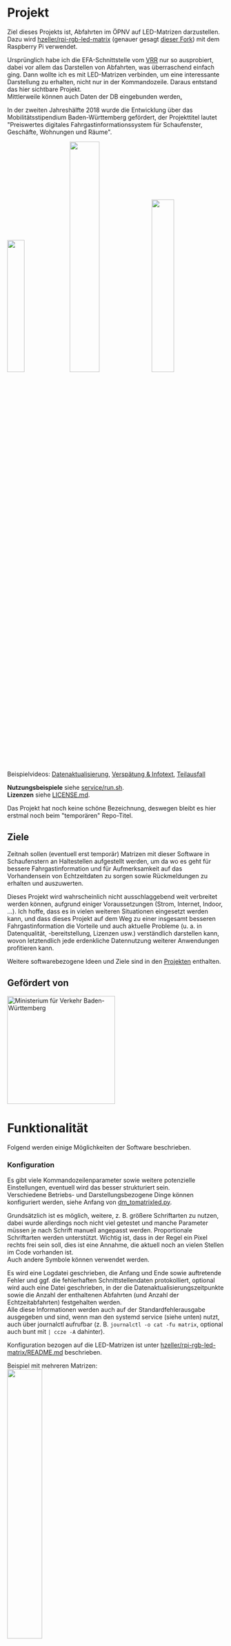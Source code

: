 # Projekt

Ziel dieses Projekts ist, Abfahrten im ÖPNV auf LED-Matrizen darzustellen.
Dazu wird [hzeller/rpi-rgb-led-matrix](https://github.com/hzeller/rpi-rgb-led-matrix) (genauer gesagt [dieser Fork](https://github.com/d3d9/rpi-rgb-led-matrix)) mit dem Raspberry Pi verwendet.

Ursprünglich habe ich die EFA-Schnittstelle vom [VRR](http://openvrr.de) nur so ausprobiert, dabei vor allem das Darstellen von Abfahrten, was überraschend einfach ging. Dann wollte ich es mit LED-Matrizen verbinden, um eine interessante Darstellung zu erhalten, nicht nur in der Kommandozeile. Daraus entstand das hier sichtbare Projekt.    
Mittlerweile können auch Daten der DB eingebunden werden[.](https://twitter.com/cabinentaxi/status/1095810658355068930)

In der zweiten Jahreshälfte 2018 wurde die Entwicklung über das Mobilitätsstipendium Baden-Württemberg gefördert, der Projekttitel lautet "Preiswertes digitales Fahrgastinformationssystem für Schaufenster, Geschäfte, Wohnungen und Räume".

<span float="left">
<a href="https://github.com/d3d9/dm_tomatrixled/raw/_media/matrix_closeup.jpg">
<img src="https://github.com/d3d9/dm_tomatrixled/raw/_media/_thumb/matrix_closeup.jpg" width="28%"></a>
<a href="https://github.com/d3d9/dm_tomatrixled/raw/_media/matrix_above.jpg">
<img src="https://github.com/d3d9/dm_tomatrixled/raw/_media/_thumb/matrix_above.jpg" width="37%"></a>
<a href="https://github.com/d3d9/dm_tomatrixled/raw/_media/matrix_differentconfig.jpg">
<img src="https://github.com/d3d9/dm_tomatrixled/raw/_media/_thumb/matrix_differentconfig.jpg" width="32%"></a>
</span>

Beispielvideos: [Datenaktualisierung](https://github.com/d3d9/dm_tomatrixled/raw/_media/matrix_dataupdate.webm), [Verspätung & Infotext](https://github.com/d3d9/dm_tomatrixled/raw/_media/matrix_messages_delay.webm), [Teilausfall](https://github.com/d3d9/dm_tomatrixled/raw/_media/matrix_earlytermination.webm)

__Nutzungsbeispiele__ siehe [service/run.sh](service/run.sh).    
__Lizenzen__ siehe [LICENSE.md](LICENSE.md).

Das Projekt hat noch keine schöne Bezeichnung, deswegen bleibt es hier erstmal noch beim "temporären" Repo-Titel.

## Ziele
Zeitnah sollen (eventuell erst temporär) Matrizen mit dieser Software in Schaufenstern an Haltestellen aufgestellt werden, um da wo es geht für bessere Fahrgastinformation und für Aufmerksamkeit auf das Vorhandensein von Echtzeitdaten zu sorgen sowie Rückmeldungen zu erhalten und auszuwerten.

Dieses Projekt wird wahrscheinlich nicht ausschlaggebend weit verbreitet werden können, aufgrund einiger Voraussetzungen (Strom, Internet, Indoor, ...). Ich hoffe, dass es in vielen weiteren Situationen eingesetzt werden kann, und dass dieses Projekt auf dem Weg zu einer insgesamt besseren Fahrgastinformation die Vorteile und auch aktuelle Probleme (u. a. in Datenqualität, -bereitstellung, Lizenzen usw.) verständlich darstellen kann, wovon letztendlich jede erdenkliche Datennutzung weiterer Anwendungen profitieren kann.

Weitere softwarebezogene Ideen und Ziele sind in den [Projekten](https://github.com/d3d9/dm_tomatrixled/projects) enthalten.

## Gefördert von
<a href="https://vm.baden-wuerttemberg.de/de/verkehrspolitik/zukunftskonzepte/digitale-mobilitaet/mobilitaetsstipendium-bw/"><img alt="Ministerium für Verkehr Baden-Württemberg" src="https://github.com/d3d9/dm_tomatrixled/raw/_media/logo_vmbw.png" width="250"></a>


# Funktionalität
Folgend werden einige Möglichkeiten der Software beschrieben.

### Konfiguration
Es gibt viele Kommandozeilenparameter sowie weitere potenzielle Einstellungen, eventuell wird das besser strukturiert sein.    
Verschiedene Betriebs- und Darstellungsbezogene Dinge können konfiguriert werden, siehe Anfang von [dm_tomatrixled.py](dm_tomatrixled.py).

Grundsätzlich ist es möglich, weitere, z. B. größere Schriftarten zu nutzen, dabei wurde allerdings noch nicht viel getestet und manche Parameter müssen je nach Schrift manuell angepasst werden. Proportionale Schriftarten werden unterstützt. Wichtig ist, dass in der Regel ein Pixel rechts frei sein soll, dies ist eine Annahme, die aktuell noch an vielen Stellen im Code vorhanden ist.    
Auch andere Symbole können verwendet werden.

Es wird eine Logdatei geschrieben, die Anfang und Ende sowie auftretende Fehler und ggf. die fehlerhaften Schnittstellendaten protokolliert, optional wird auch eine Datei geschrieben, in der die Datenaktualisierungszeitpunkte sowie die Anzahl der enthaltenen Abfahrten (und Anzahl der Echtzeitabfahrten) festgehalten werden.    
Alle diese Informationen werden auch auf der Standardfehlerausgabe ausgegeben und sind, wenn man den systemd service (siehe unten) nutzt, auch über journalctl aufrufbar (z. B. ```journalctl -o cat -fu matrix```, optional auch bunt mit ```| ccze -A``` dahinter).

Konfiguration bezogen auf die LED-Matrizen ist unter [hzeller/rpi-rgb-led-matrix/README.md](https://github.com/hzeller/rpi-rgb-led-matrix/blob/master/README.md) beschrieben.

Beispiel mit mehreren Matrizen:    
<a href="https://github.com/d3d9/dm_tomatrixled/raw/_media/matrix-128x64.jpg"><img src="https://github.com/d3d9/dm_tomatrixled/raw/_media/_thumb/matrix-128x64.jpg" width="40%"></a>

### Darstellung

__Abfahrtszeilen__:    
Jede Abfahrtszeile besteht aktuell aus Liniennummer, Zieltext, Countdown, und optional Steignummer. Weitere Möglichkeiten wie eigene Steigsymbole/-referenzen oder ergänzende Symbole soll es zukünftig geben.    
Horizontale Abstände in Pixeln zwischen den folgend genannten Elementen können angegeben werden (beispielsweise dass zwischen Zieltext und Countdown 1px frei sein muss).

Für die Liniennummer kann eine Hintergrundfarbe verwendet werden. Die Breite in Pixel kann mit Parameter ```-w``` angepasst werden. Es wird versucht, die Liniennummer so passend wie möglich darzustellen, indem z. B. bei Grenzfällen eine kleinere Schriftart verwendet wird. Wenn etwas abgeschnitten werden muss, die Liniennummer aber z. B. "ICE" am Anfang hat, so wird anstatt einer abgeschnittenen Bezeichnung nur noch "ICE" angezeigt.

Für den Countdown wird basierend auf der Verspätung bzw. der Verfügbarkeit von Echtzeitdaten eine Farbe ausgewählt, die Grenzen (ab wann etwas eine leichte oder hohe Verspätung ist) können angepasst werden.    
Einstellbar kann anstatt eines Verkehrsmittelsymbols auch nur "0min" angezeigt werden. Die Darstellung vom "min" an sich ist ebenfalls einstellbar; so wie auch das Blinken bei sofortigen Abfahrten.    
Fahrtausfälle werden standardmäßig mit einem Symbol (aktuell ein kleiner Text "fällt aus") dargestellt.    
Abfahrten ab einem konfigurierbaren Countdownwert, z. B. ab 60 Minuten Entfernung, werden mit der absoluten Uhrzeit dargestellt.

Zieltexte werden jeweils mit so viel Platz, wie noch zwischen Liniennummer und Countdown verfügbar ist, dargestellt. Mit dem mehrfach nutzbaren Parameter ```--place-string``` können zu entfernende Ausschnitte wie z. B. "Hagen ", "HA-" oder ", Hagen (Westf)" vorbereitend entfernt werden, ein Abkürzungsverzeichnis o. ä. gibt es aber noch nicht.

__Scrollzeilen__:    
Die vorhandenen Meldungen besitzen optional auch zugehörige Symbole, diese können gemeinsam mit dem Text gescrollt werden. Standardmäßig wird nach der letzten Meldung etwas Platz gelassen, um "Durchläufe" voneinander zu unterscheiden.    
Aktuell gibt es noch keine eingebaute Logik, die bei Meldungsaktualisierung darauf achtet, keine Sprünge/vollen Resets zu machen, wenn dies nicht nötig ist.    
Deswegen kommt es aktuell bei einer hohen Anzahl an Aktualisierungen sowie sich ändernden Meldungen zu erkennbaren Sprüngen an den Anfang, dies ist z. B. insbesondere bei Hauptbahnhöfen oder anderen Haltestellen mit relativ vielen Abfahrten erkennbar.    
Immerhin: Die offiziellen Anzeigen machen es meistens nicht viel besser 😌 (und das sogar schon wenn auch nur Abfahrtsinformationen bei gleichbleibender scrollender Nachricht aktualisiert werden, gerne auch sehr oft nacheinander..).

__Weiteres__:    
Optional kann als erste Zeile eine Überschrift mit dem Haltestellennamen dargestellt werden.    
Außerdem gibt es mit dem Kommandozeilenparameter ```-r``` die Möglichkeit, rechts etwas Platz wegzunehmen, um die Uhrzeit und Symbole dadrunter darzustellen, oder platzsparend auch nur die Uhrzeit vertikal darzustellen. Der horizontale Abstand zu den zuvor genannten Zeileninhalten kann angepasst werden. Die Option -r3 (horizontale Uhrzeit mit Symbol dadrunter) erlaubt ganz unten immernoch scrollenden Text, so dass zumindest dafür die volle Matrizenbreite verwendet werden kann, siehe Beispieldarstellung unten.

Mit dem Kommandozeilenparameter ```--write-ppm DATEINAME``` kann laufend eine binäre ppm-Datei von der Matrizenausgabe erstellt werden (am besten an einem Standort, der sich nicht auf der microSD-Karte befindet, z. B. als tmpfs).

__Beispieldarstellung__ (```--write-ppm```-Ausgabe, mit [ppmtools/ppm-enlarger.py](ppmtools/ppm-enlarger.py) bearbeitet):    
![Beispieldarstellung](https://github.com/d3d9/dm_tomatrixled/raw/_media/ppm-beispiel.png)

### Datenladung
Aktuell werden Daten von EFA-Systemen (z. B. VRR, EFA-BW, ...) sowie von der Deutschen Bahn über [db-rest](https://github.com/derhuerst/db-rest) unterstützt. Weitere Datenquellen können hinzugefügt werden.    
Mehrere Datenquellen können parallel abgefragt werden, um so z. B. für verschiedene Verkehrsmittel unterschiedliche Quellen zu benutzen, oder mehrere Haltestellen/Steige gleichzeitig abzufragen, wenn die Datenquelle selber diese Möglichkeit nicht anbietet. Auch Datenquellen, die nur Informationstexte liefern, ohne Abfahrtsdaten, können verwendet werden.    
Es ist möglich, Ersatzquellen anzugeben. Wenn beispielsweise 4 Mal keine Abfrage bei der VRR EFA erfolgen konnte, wird auf EFA-BW als Fallback zurückgegriffen.

Abfragen erfolgen aktuell noch nicht basierend auf der Uhrzeit (z. B. "sofort zu jeder neuen Minute"), sondern basierend auf Darstellungsschritten. Die "sleeptime" zwischen jedem neuen Bild sowie die gewünschte Schrittanzahl ergeben multipliziert ungefähr die erwartbare Aktualisierungsrate, beispielsweise sorgen 0.03 s * 330 Schritte + etwas Latenz (Datenabfragen an sich) für neue Daten ca. alle 11 Sekunden.

Standardmäßig werden automatisch zusätzliche Meldungen generiert, aktuell wird dies für Verspätungen (wenn eine Fahrt eigentlich dargestellt werden sollte, dies aber nicht so ist weil genug andere Fahrten vor dem verspäteten Abfahrtszeitpunkt abfahren und demnach die hoch verspätete Fahrt verdecken) und für frühzeitig endende Fahrten getan (Beispiele siehe oben verlinkte Videos).

Die Datenladung erfolgt in einem eigenen Prozess, in dem wiederum für jede Quelle die spezifische Bearbeitung in einem eigenen Thread "parallel" erfolgt. Auf die Darstellung gibt es keine großen negativen Auswirkungen, z. B. fließt scrollender Text währenddessen ungestört weiter (außer auf Systemen mit einem CPU-Kern).

### Wiederverwendbarkeit
Einiges vom Code kann vermutlich auch außerhalb dieses Projekts und außerhalb des Nahverkehrskontexts verwendet werden, beispielsweise die Scrollzeilen aus dm_lines.py oder die Versuchslogik aus dm_depdata.py. Eventuell lässt sich weiteres verallgemeinern und besser nutzbar machen; außerdem fehlt an sehr vielen Stellen noch Dokumentation.


# Installation
__Voraussetzungen__
* Raspberry Pi (z. B. 3 Model B+ oder 4; insbesondere die viel älteren Modelle oder auch Pi Zero sind hierfür nicht empfohlen) mit (micro)SD-Karte, Netzteil usw.
* LED-Matrizen und alles dafür benötigte, siehe https://github.com/hzeller/rpi-rgb-led-matrix/blob/master/README.md.

__Vorgehensweise__
1. Raspbian Lite auf dem Pi installieren, (empfohlen:) ssh aktivieren (leere Datei "ssh" in der Bootpartition erstellen) und verbinden.
2. apt-get update und upgrade durchführen, dann grundsätzliche Konfiguration mit raspi-config vornehmen (z. B. WLAN einrichten, Interfaces ausschalten, ...), ggf. weiteres wie z. B. tmpfs unter /tmp einrichten, isolcpus=3 in /boot/cmdline.txt ergänzen, dtparam=audio=off in /boot/config.txt ergänzen, mehr siehe oben verlinktes Readme. Danach neustarten.
3. Sicherstellen, dass Python 3.7 oder höher installiert ist
4. ```apt-get install git libjpeg9-dev libopenjp2-7 python3-pip```, ```pip3 install loguru requests Pillow webcolors```
5. ```git clone```: [d3d9/rpi-rgb-led-matrix](https://github.com/d3d9/rpi-rgb-led-matrix) sowie [d3d9/dm_tomatrixled](https://github.com/d3d9/dm_tomatrixled) (hier).
6. Im rpi-rgb-led-matrix-Verzeichnis: ```sudo make -j4 install-python PYTHON="$(which python3.7)"``` (Python-Versionsnummer durch die relevante austauschen)
7. Im dm_tomatrixled-Verzeichnis: siehe Beispiele, das Programm (als Root) ausführen, ggf. Optionen, insbesondere bzgl. der Matrix, anpassen. Bei Darstellungsproblemen Hinweise unter [hzeller/rpi-rgb-led-matrix/README.md](https://github.com/hzeller/rpi-rgb-led-matrix/blob/master/README.md) beachten. Weitere Probleme gerne hier melden.

### Service
Im Verzeichnis [service/](service/) befinden sich Dateien, mit denen man das Programm beim Systemstart automatisch ausführen lassen kann. Es kann je nach Bedarf angepasst werden.    
Mit z. B. ```sudo systemctl enable /home/pi/dm_tomatrixled/service/matrix.service``` lässt es sich direkt für den Systemstart aktivieren.
